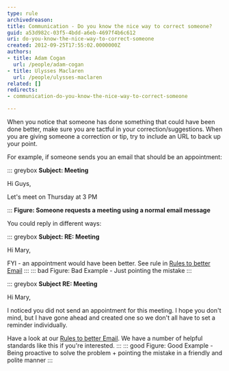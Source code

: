 ```yaml
---
type: rule
archivedreason: 
title: Communication - Do you know the nice way to correct someone?
guid: a53d982c-03f5-4bdd-a6eb-4697f4b6c612
uri: do-you-know-the-nice-way-to-correct-someone
created: 2012-09-25T17:55:02.0000000Z
authors:
- title: Adam Cogan
  url: /people/adam-cogan
- title: Ulysses Maclaren
  url: /people/ulysses-maclaren
related: []
redirects:
- communication-do-you-know-the-nice-way-to-correct-someone

---
```


When you notice that someone has done something that could have been done better, make sure you are tactful in your correction/suggestions. When you are giving someone a correction or tip, try to include an URL to back up your point.

For example, if someone sends you an email that should be an appointment:

<!--endintro-->

::: greybox
**Subject: Meeting** 

Hi Guys,
 
Let's meet on Thursday at 3 PM

:::
**Figure: Someone requests a meeting using a normal email message** 

You could reply in different ways:

::: greybox
**Subject: RE: Meeting** 

Hi Mary,
 
FYI - an appointment would have been better. See rule in [Rules to better Email](/appointments-do-you-send-outlook-calendar-appointments-when-appropriate)
:::
::: bad
Figure: Bad Example - Just pointing the mistake
:::

::: greybox
**Subject RE: Meeting** 

Hi Mary,

I noticed you did not send an appointment for this meeting. I hope you don't mind, but I have gone ahead and created one so we don't all have to set a reminder individually. 

Have a look at our [Rules to better Email](/appointments-do-you-send-outlook-calendar-appointments-when-appropriate). We have a number of helpful standards like this if you're interested.
:::
::: good
Figure: Good Example - Being proactive to solve the problem + pointing the mistake in a friendly and polite manner
:::
